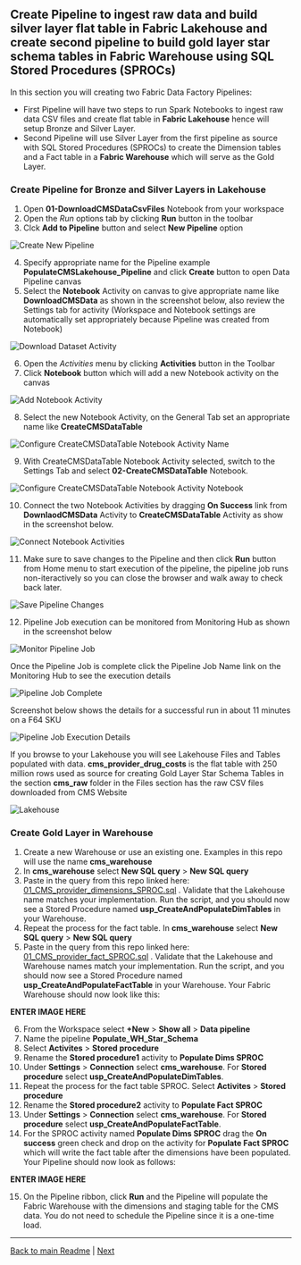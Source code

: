 
## Create Pipeline to ingest raw data and build silver layer flat table in **Fabric Lakehouse** and create second pipeline to build gold layer star schema tables in **Fabric Warehouse** using SQL Stored Procedures (SPROCs)

In this section you will creating two Fabric Data Factory Pipelines:
* First Pipeline will have two steps to run Spark Notebooks to ingest raw data CSV files and create flat table in **Fabric Lakehouse** hence will setup Bronze and Silver Layer.
* Second Pipeline will use Silver Layer from the first pipeline as source with SQL Stored Procedures (SPROCs) to create the Dimension tables and a Fact table in a **Fabric Warehouse** which will serve as the Gold Layer.

### Create Pipeline for Bronze and Silver Layers in Lakehouse
1. Open **01-DownloadCMSDataCsvFiles** Notebook from your workspace
2. Open the *Run* options tab by clicking **Run** button in the toolbar 
3. Clck **Add to Pipeline** button and select **New Pipeline** option
   
![Create New Pipeline](../Images/LakehousePipelineCreate.jpg)

4. Specify appropriate name for the Pipeline example **PopulateCMSLakehouse_Pipeline** and click **Create** button to open Data Pipeline canvas
5. Select the **Notebook** Activity on canvas to give appropriate name like **DownloadCMSData** as shown in the screenshot below, also review the Settings tab for activity (Workspace and Notebook settings are automatically set appropriately because Pipeline was created from Notebook)
   
![Download Dataset Activity](../Images/WarehousePipelineDownloadDataActivity.jpg)

6. Open the *Activities* menu by clicking **Activities** button in the Toolbar
7. Click **Notebook** button which will add a new Notebook activity on the canvas
   
![Add Notebook Activity](../Images/WarehousePipelineAddNotebookActivity.jpg)
    
8. Select the new Notebook Activity, on the General Tab set an appropriate name like **CreateCMSDataTable**
   
![Configure CreateCMSDataTable Notebook Activity Name](../Images/WarehousePipelineCreateCMSDataTableActivity1.jpg)

9.  With CreateCMSDataTable Notebook Activity selected, switch to the Settings Tab and select **02-CreateCMSDataTable** Notebook.

![Configure CreateCMSDataTable Notebook Activity Notebook](../Images/WarehousePipelineCreateCMSDataTableActivity2.jpg)

10. Connect the two Notebook Activities by dragging **On Success** link from **DownlaodCMSData** Activity to **CreateCMSDataTable** Activity as show in the screenshot below.
   
![Connect Notebook Activities](../Images/WarehousePipelineConnectNotebookActivities.jpg)

11. Make sure to save changes to the Pipeline and then click **Run** button from Home menu to start execution of the pipeline, the pipeline job runs non-iteractively so you can close the browser and walk away to check back later.

![Save Pipeline Changes](../Images/warehousepipeline1run.jpg)

12. Pipeline Job execution can be monitored from Monitoring Hub as shown in the screenshot below

![Monitor Pipeline Job](../Images/WarehousePiplineMonitor.jpg)

Once the Pipeline Job is complete click the Pipeline Job Name link on the Monitoring Hub to see the execution details

![Pipeline Job Complete](../Images/WarehousePipelineJobComplete.jpg)   

Screenshot below shows the details for a successful run in about 11 minutes on a F64 SKU

![Pipeline Job Execution Details](../Images/WarehousePipelineJobExecutionDetails.jpg)

If you browse to your Lakehouse you will see Lakehouse Files and Tables populated with data.
**cms_provider_drug_costs** is the flat table with 250 million rows used as source for creating Gold Layer Star Schema Tables in the section
**cms_raw** folder in the Files section has the raw CSV files downloaded from CMS Website

![Lakehouse](../Images/LakehouseData2.jpg)

### Create Gold Layer in Warehouse
1. Create a new Warehouse or use an existing one. Examples in this repo will use the name **cms_warehouse**
2. In **cms_warehouse** select **New SQL query** > **New SQL query**
3. Paste in the query from this repo linked here: [01_CMS_provider_dimensions_SPROC.sql](../scripts/01_CMS_provider_dimensions_SPROC.sql) . Validate that the Lakehouse name matches your implementation. Run the script, and you should now see a Stored Procedure named **usp_CreateAndPopulateDimTables** in your Warehouse.
4. Repeat the process for the fact table. In **cms_warehouse** select **New SQL query** > **New SQL query**
5. Paste in the query from this repo linked here: [01_CMS_provider_fact_SPROC.sql](../scripts/01_CMS_provider_fact_SPROC.sql) . Validate that the Lakehouse and Warehouse names match your implementation. Run the script, and you should now see a Stored Procedure named **usp_CreateAndPopulateFactTable** in your Warehouse. Your Fabric Warehouse should now look like this:
   
**ENTER IMAGE HERE**

6. From the Workspace select **+New** > **Show all** > **Data pipeline**
7. Name the pipeline **Populate_WH_Star_Schema**
8. Select **Activites** > **Stored procedure**
9. Rename the **Stored procedure1** activity to **Populate Dims SPROC**
10. Under **Settings** > **Connection** select **cms_warehouse**. For **Stored procedure** select **usp_CreateAndPopulateDimTables**.
11. Repeat the process for the fact table SPROC. Select **Activites** > **Stored procedure**
12. Rename the **Stored procedure2** activity to **Populate Fact SPROC**
13. Under **Settings** > **Connection** select **cms_warehouse**. For **Stored procedure** select **usp_CreateAndPopulateFactTable**.
14. For the SPROC activity named **Populate Dims SPROC** drag the **On success** green check and drop on the activity for **Populate Fact SPROC** which will write the fact table after the dimensions have been populated. Your Pipeline should now look as follows:

**ENTER IMAGE HERE**

15. On the Pipeline ribbon, click **Run** and the Pipeline will populate the Fabric Warehouse with the dimensions and staging table for the CMS data. You do not need to schedule the Pipeline since it is a one-time load.

***
[Back to main Readme](../Readme.md#step-2-download-raw-files-and-build-out-silver-and-gold-layer-tables-star-schema-to-be-used-for-reporting) | [Next](./3-CreatePBISemanticModel.md)


